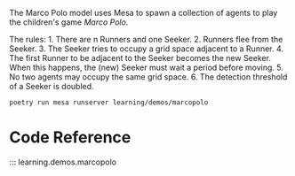 The Marco Polo model uses Mesa to spawn a collection of agents to play the
children's game _Marco Polo_.

The rules:
    1. There are n Runners and one Seeker.
    2. Runners flee from the Seeker.
    3. The Seeker tries to occupy a grid space adjacent to a Runner.
    4. The first Runner to be adjacent to the Seeker becomes the new Seeker.
        When this happens, the (new) Seeker must wait a period before moving.
    5. No two agents may occupy the same grid space.
    6. The detection threshold of a Seeker is doubled.

```shell
poetry run mesa runserver learning/demos/marcopolo
```

# Code Reference
::: learning.demos.marcopolo
